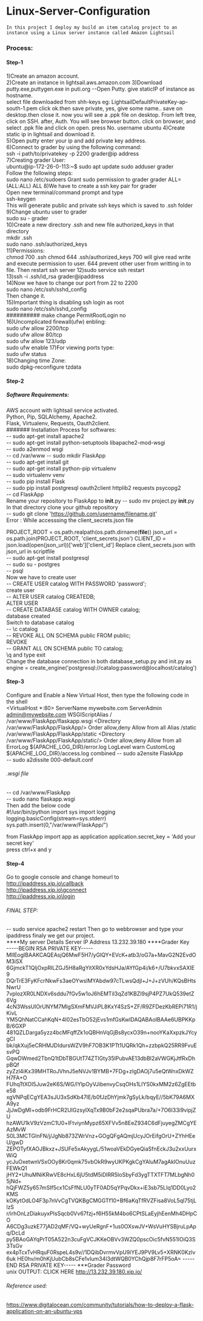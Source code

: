 # Linux-Server-Configuration
	In this project I deploy my build an item catalog project to an instance using a Linux server instance called Amazon Lightsail
### Process:
#### Step-1
1)Create an amazon account. 	
2)Create an instance in lightsail.aws.amazon.com
3)Download putty.exe,puttygen.exe in puti.org 
--Open Putty. give staticIP of instance as hostname.		
select file downloaded from shh-keys eg: LightsailDefaultPrivateKey-ap-south-1.pem
click ok.then save private, yes, give some name.. save on desktop.then close it.
now you will see a .ppk file on desktop.
From left tree, click on SSH. after, Auth. You will see browser button.
click on browser, and select .ppk file and click on open.
press No. username ubuntu
4)Create static ip in lightsail and download it.										
5)Open putty enter your ip and add private key address.										
6)Connect to grader by using the following command:							
	ssh -i path/to/privatekey -p 2200 grader@ip address										
7)Creating grader User:		
	ubuntu@ip-172-26-0-113:~$ sudo apt update 
	sudo adduser grader									
Follow the following steps:			
	sudo nano /etc/sudoers
Grant sudo permission to grader
	grader  ALL=(ALL:ALL) ALL
8)We have to create a ssh key pair for grader						
Open new terminal/command prompt and type 						
	ssh-keygen							
This will generate public and private ssh keys which is saved to .ssh folder
9)Change ubuntu user to grader										
	sudo su - grader							
10)Create a new directory .ssh and new file authorized_keys in that directory							
	mkdir .ssh									
        sudo nano .ssh/authorized_keys		
11)Permissions:																
	chmod 700 .ssh
	chmod 644 .ssh/authorized_keys
700 will give read write and execute permission to user.
644 prevent other user from writting in to file. Then restart ssh server
12)sudo service ssh restart					
13)ssh -i .ssh/id_rsa grader@ipaddress 					
14)Now we have to change our port from 22 to 2200				
	sudo nano /etc/ssh/sshd_config		
Then change it.						
15)Important thing is disabling ssh login as root				
	sudo nano /etc/ssh/sshd_config						
	########## make change PermitRootLogin no					
16)Uncomplicated firewall(ufw) enbling:								
	sudo ufw allow 2200/tcp											
	sudo ufw allow 80/tcp							
	sudo ufw allow 123/udp								
	sudo ufw enable	
17)For viewing ports type:				
	sudo ufw status				
18)Changing time Zone:				
	sudo dpkg-reconfigure tzdata					
#### Step-2												
##### Software Requirements:
AWS account with lightsail service activated.										
Python, Pip, SQLAlchemy, Apache2.												
Flask, Virtualenv, Requests, Oauth2client.									
####### Installation Process for softwares:			
-- sudo apt-get install apache2							
-- sudo apt-get install python-setuptools libapache2-mod-wsgi							
-- sudo a2enmod wsgi						
-- cd /var/www
-- sudo mkdir FlaskApp							
-- sudo apt-get install git												
-- sudo apt-get install python-pip virtualenv					
-- sudo virtualenv venv														
-- sudo pip install Flask						
-- sudo pip install postgresql oauth2client httplib2 requests psycopg2	
-- cd FlaskApp	
Rename your repository to FlaskApp to __init__.py
-- sudo mv project.py __init__.py
In that directory clone your github repository							
-- sudo git clone 'https://github.com/username/filename.git'				
Error : While accesssing the client_secrets.json file

PROJECT_ROOT = os.path.realpath(os.path.dirname(__file__))
json_url = os.path.join(PROJECT_ROOT, 'client_secrets.json')
CLIENT_ID = json.load(open(json_url))['web']['client_id']
Replace client_secrets.json with json_url in scriptfile							
-- sudo apt-get install postgresql							
-- sudo su - postgres												
-- psql													
Now we have to create user 									
-- CREATE USER catalog WITH PASSWORD 'password';											
create user												
-- ALTER USER catalog CREATEDB;													
ALTER USER														
-- CREATE DATABASE catalog WITH OWNER catalog;							
database created											
Switch to database catalog								
-- \c catalog                                                                                   
-- REVOKE ALL ON SCHEMA public FROM public;						
REVOKE																
-- GRANT ALL ON SCHEMA public TO catalog;												
\q and type exit													
Change the database connection in both database_setup.py and init.py as						
engine = create_engine('postgresql://catalog:password@localhost/catalog')						
#### Step-3														
Configure and Enable a New Virtual Host, then type the following code in the shell						
<VirtualHost *:80>
 	ServerName mywebsite.com
 	ServerAdmin admin@mywebsite.com
 	WSGIScriptAlias / /var/www/FlaskApp/flaskapp.wsgi
 	<Directory /var/www/FlaskApp/FlaskApp/>
 		Order allow,deny
 		Allow from all
 	</Directory>
 	Alias /static /var/www/FlaskApp/FlaskApp/static
 	<Directory /var/www/FlaskApp/FlaskApp/static/>
 		Order allow,deny
 		Allow from all
 	</Directory>
 	ErrorLog ${APACHE_LOG_DIR}/error.log
 	LogLevel warn
 	CustomLog ${APACHE_LOG_DIR}/access.log combined
</VirtualHost>
-- sudo a2ensite FlaskApp														
-- sudo a2dissite 000-default.conf										
###### .wsgi file
-- cd /var/www/FlaskApp															
-- sudo nano flaskapp.wsgi 									
Then add the below code												
#!/usr/bin/python
 import sys
 import logging
 logging.basicConfig(stream=sys.stderr)
 sys.path.insert(0,"/var/www/FlaskApp/")

 from FlaskApp import app as application
 application.secret_key = 'Add your secret key'							
 press ctrl+x and y							
 #### Step-4									
 Go to google console and change homeurl to 								
 http://ipaddress.xip.io\callback								
 http://ipaddress.xip.io\gconnect												
 http://ipaddress.xip.io\login								
###### FINAL STEP:
-- sudo service apache2 restart
Then go to webbrowser and type your ipaddress finaly we get our project.							
****My server Details
    Server IP Address 13.232.39.180
****Grader Key 							
-----BEGIN RSA PRIVATE KEY-----
MIIEogIBAAKCAQEAsjQ6MwF5H7/yGlQY+EVcK+atb3/oG7a+MavG2N2EvdOM3iSX
6GjmckT1QljOxpRlLZGJ5H8aRgYitXR0xYdsHJa/AYfGp4i/k6+/U7bkvxSAXIE9
DQrTrE3FyKFcrNkwFs3aeOYwslMYAbdw97cTLwsQdjl+J+J+zVUh/KQsBHtsNwrU
7vplozXR0LNDXv6sddu7fGv5w1oJ6hEMTiI3qZd1KBZI9sjP4PZ7UkQ539etZ6Vg
4cN3WssUlOrUNYM7MIgSXmFMVJiPL8KxY4SzS+ZF/R9ZFDezKbREPi71R1/jKivL
YM5QhNatCCahKqN+4I02esTbO52jEvs1mfGsKwIDAQABAoIBAAe6UBPKKpB/6GXP
481QZLDarga5yzz4bcMFqffZk1oQBHnVqGjBs8ycxO39n+nooYKaXxpzkJYcygCI
bk/qkXuj5eCRHMJDIdursWZV9hF7OB3K1PTt1UQRk1Qh+zzbpkQ25RR9FvuEsvPQ
GqwDWmed2TbnQ1tDbTBGUtT74ZTIGty35lPubvAE13dbBI2aVWGKjJtfRxDhpBQf
zyZzl4iKx39MHTRoJVhnJ5eNVJv1BYMB+7FDg+zIgDAOj7u5eQtWnxDkWZH7FA+O
FUhqTtXOl5Juw2eK6S/WG/lYlpOyVJibenvyCsqOHs1LIYS0kxMM2z6ZgEEtbe58
xgVNPqECgYEA3sJU3xSdKb47IE/b0fJzDhYjmk7gSyLk/bqyE//5bK79A6MXA9yz
JjJwDgMI+odb9FrHCR2UIGzsyIXqTx9B0bF2e2sqaPUbra7a/+7O6I33i9vipjZU
hzAWU1kV9zVzmC1U0+lFtviynMypz65XFVv5n8EeZ934C6dFjuyegZMCgYEAzMvW
S0L3MCTGInFN/j/JgNb873ZWrVnz+GOgQFgAQmjUcyJOrEifgOrU+ZYhHEeU/gwD
ZEPOTyfXAOJBkxz+JSUFe5xAkyygL/51woaVEkDGyeQiaSfnEckJ3u2xxUurxWiQ
ycJuOxetwnVSxOOy8Kr0qmk75vbOkR9wyUKPKgkCgYAluM7agAklOnuUuzFEWkQ1
jHY2+UhuMNiKRwVE8cHxL6jU5tdM5iDIRR5IoSbyFd3ygTTXTFT7MLbgNh05jNd+
hQjFWZ5y657mSIf5cx1CsFfNLU0yTF0AD5qYPqvDkx+iE3sb75LIq1DD0Lyo2KMS
kOKytOdLO4F3p7nVvCgTVQKBgCMGGTf10+Bf6aKqTfRVZFisa8VoL5ql75tjLlzS
r/irhOnLzDiakuyxPIsSqcb0Vv67fzj+f6H55kM4bo6CPtSLaEyjhEenMh4DHpCO
A6CDg3uzkE77jAD2qMF/VQ+wyUeRgnF+1us0OXswJV+WsVuHYSBjruLpApq/DcLd
py5BAoGAYqPrT05A522n3cuFgVCJKKeOBVv3WZQ0pscOic5fvN551IOiQ3S3TsGv
ex4pTcxTvHRquF0RspeL4s9v//1DQibDvrmvVpU9iYEJ9PV9Lv5+XRNK0Kzlv6uk
HE0hv/m0hKjUubCb8sCFe1vIum34I3dtWQB0YChQjp8F7rFP5oA=
-----END RSA PRIVATE KEY-----
***Grader Password						
   unix	
OUTPUT:
CLICK HERE http://13.232.39.180.xip.io/ 					
###### Reference used:											
https://www.digitalocean.com/community/tutorials/how-to-deploy-a-flask-application-on-an-ubuntu-vps
 

